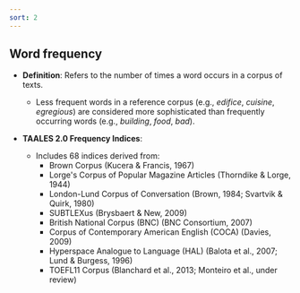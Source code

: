 ```yaml
---
sort: 2
---
```


## Word frequency

- **Definition**: Refers to the number of times a word occurs in a corpus of texts.  
  - Less frequent words in a reference corpus (e.g., *edifice*, *cuisine*, *egregious*) are considered more sophisticated than frequently occurring words (e.g., *building*, *food*, *bad*).

- **TAALES 2.0 Frequency Indices**:  
  - Includes 68 indices derived from:  
    - Brown Corpus (Kucera & Francis, 1967)
    - Lorge's Corpus of Popular Magazine Articles (Thorndike & Lorge, 1944)
    - London-Lund Corpus of Conversation (Brown, 1984; Svartvik & Quirk, 1980)
    - SUBTLEXus (Brysbaert & New, 2009)
    - British National Corpus (BNC) (BNC Consortium, 2007)
    - Corpus of Contemporary American English (COCA) (Davies, 2009)
    - Hyperspace Analogue to Language (HAL) (Balota et al., 2007; Lund & Burgess, 1996)
    - TOEFL11 Corpus (Blanchard et al., 2013; Monteiro et al., under review)